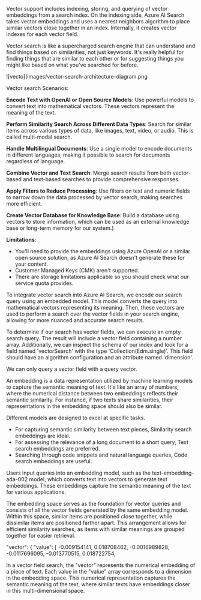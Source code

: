 Vector support includes indexing, storing, and querying of vector embeddings from a search index.
On the indexing side, Azure AI Search takes vector embeddings and uses a nearest neighbors algorithm to place similar vectors close together in an index. Internally, it creates vector indexes for each vector field.

Vector search is like a supercharged search engine that can understand and find things based on similarities, not just keywords. It's really helpful for finding things that are similar to each other or for suggesting things you might like based on what you've searched for before.

![vecto](images/vector-search-architecture-diagram.png


Vector search Scenarios:

**Encode Text with OpenAI or Open Source Models**: Use powerful models to convert text into mathematical vectors. These vectors represent the meaning of the text.

**Perform Similarity Search Across Different Data Types**: Search for similar items across various types of data, like images, text, video, or audio. This is called multi-modal search.

**Handle Multilingual Documents**: Use a single model to encode documents in different languages, making it possible to search for documents regardless of language.

**Combine Vector and Text Search**: Merge search results from both vector-based and text-based searches to provide comprehensive responses.

**Apply Filters to Reduce Processing**: Use filters on text and numeric fields to narrow down the data processed by vector search, making searches more efficient.

**Create Vector Database for Knowledge Base**: Build a database using vectors to store information, which can be used as an external knowledge base or long-term memory for our system.)

**Limitations**:

- You'll need to provide the embeddings using Azure OpenAI or a similar open source solution, as Azure AI Search doesn't generate these for your content.
- Customer Managed Keys (CMK) aren't supported.
- There are storage limitations applicable so you should check what our service quota provides.



To integrate vector search into Azure AI Search, we encode our search query using an embedded model. This model converts the query into mathematical vectors representing its meaning. Then, these vectors are used to perform a search over the vector fields in your search engine, allowing for more nuanced and accurate search results.

To determine if our search has vector fields, we can execute an empty search query. The result will include a vector field containing a number array. Additionally, we can inspect the schema of our index and look for a field named 'vectorSearch' with the type 'Collection(Edm.single)'. This field should have an algorithm configuration and an attribute named 'dimension'.

We can only query a vector field with a query vector.

An embedding is a data representation utilized by machine learning models to capture the semantic meaning of text. It's like an array of numbers, where the numerical distance between two embeddings reflects their semantic similarity. For instance, if two texts share similarities, their representations in the embedding space should also be similar.

Different models are designed to excel at specific tasks. 
- For capturing semantic similarity between text pieces, Similarity search embeddings are ideal. 
- For assessing the relevance of a long document to a short query, Text search embeddings are preferred.
- Searching through code snippets and natural language queries, Code search embeddings are useful.

Users input queries into an embedding model, such as the text-embedding-ada-002 model, which converts text into vectors to generate text embeddings. These embeddings capture the semantic meaning of the text for various applications.

The embedding space serves as the foundation for vector queries and consists of all the vector fields generated by the same embedding model. Within this space, similar items are positioned close together, while dissimilar items are positioned farther apart. This arrangement allows for efficient similarity searches, as items with similar meanings are grouped together for easier retrieval.


 "vector": {
        "value": [
            -0.009154141,
            0.018708462,
            -0.0016989828,
            -0.0117696095,
            -0.013770515,
            0.018722754,


In a vector field search, the "vector" represents the numerical embedding of a piece of text. Each value in the "value" array corresponds to a dimension in the embedding space. This numerical representation captures the semantic meaning of the text, where similar texts have embeddings closer in this multi-dimensional space.